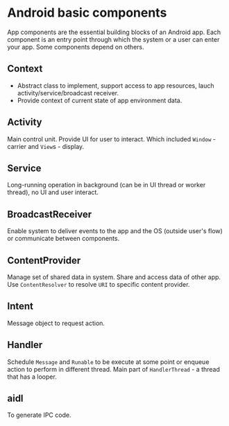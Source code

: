 # Android basic components

App components are the essential building blocks of an Android app. Each component is an entry point through which the system or a user can enter your app. Some components depend on others.

## Context

* Abstract class to implement, support access to app resources, lauch activity/service/broadcast receiver. 
* Provide context of current state of app environment data.


## Activity

Main control unit. Provide UI for user to interact. Which included `Window` - carrier and `View`s - display.


## Service

Long-running operation in background (can be in UI thread or worker thread), no UI and user interact.


## BroadcastReceiver
  
Enable system to deliver events to the app and the OS (outside user's flow) or communicate between components.


## ContentProvider

Manage set of shared data in system. Share and access data of other app. Use `ContentResolver` to resolve `URI` to specific content provider.


## Intent

Message object to request action.


## Handler
  
Schedule `Message` and `Runable` to be execute at some point or enqueue action to perform in different thread. Main part of `HandlerThread` - a thread that has a looper.


## aidl

To generate IPC code. 